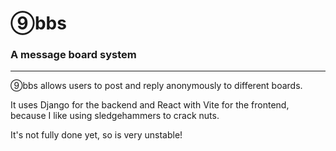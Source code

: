 # ⑨bbs
### A message board system

---
⑨bbs allows users to post and reply anonymously to different boards.

It uses Django for the backend and React with Vite for the frontend, because I like using sledgehammers to crack nuts.

It's not fully done yet, so is very unstable!

